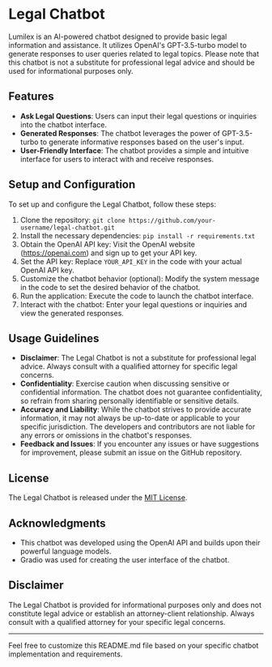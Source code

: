 # Legal Chatbot

Lumilex is an AI-powered chatbot designed to provide basic legal information and assistance. It utilizes OpenAI's GPT-3.5-turbo model to generate responses to user queries related to legal topics. Please note that this chatbot is not a substitute for professional legal advice and should be used for informational purposes only.

## Features

- **Ask Legal Questions**: Users can input their legal questions or inquiries into the chatbot interface.
- **Generated Responses**: The chatbot leverages the power of GPT-3.5-turbo to generate informative responses based on the user's input.
- **User-Friendly Interface**: The chatbot provides a simple and intuitive interface for users to interact with and receive responses.

## Setup and Configuration

To set up and configure the Legal Chatbot, follow these steps:

1. Clone the repository: `git clone https://github.com/your-username/legal-chatbot.git`
2. Install the necessary dependencies: `pip install -r requirements.txt`
3. Obtain the OpenAI API key: Visit the OpenAI website (https://openai.com) and sign up to get your API key.
4. Set the API key: Replace `YOUR_API_KEY` in the code with your actual OpenAI API key.
5. Customize the chatbot behavior (optional): Modify the system message in the code to set the desired behavior of the chatbot.
6. Run the application: Execute the code to launch the chatbot interface.
7. Interact with the chatbot: Enter your legal questions or inquiries and view the generated responses.

## Usage Guidelines

- **Disclaimer**: The Legal Chatbot is not a substitute for professional legal advice. Always consult with a qualified attorney for specific legal concerns.
- **Confidentiality**: Exercise caution when discussing sensitive or confidential information. The chatbot does not guarantee confidentiality, so refrain from sharing personally identifiable or sensitive details.
- **Accuracy and Liability**: While the chatbot strives to provide accurate information, it may not always be up-to-date or applicable to your specific jurisdiction. The developers and contributors are not liable for any errors or omissions in the chatbot's responses.
- **Feedback and Issues**: If you encounter any issues or have suggestions for improvement, please submit an issue on the GitHub repository.

## License

The Legal Chatbot is released under the [MIT License](LICENSE).

## Acknowledgments

- This chatbot was developed using the OpenAI API and builds upon their powerful language models.
- Gradio was used for creating the user interface of the chatbot.

## Disclaimer

The Legal Chatbot is provided for informational purposes only and does not constitute legal advice or establish an attorney-client relationship. Always consult with a qualified attorney for your specific legal concerns.

---
Feel free to customize this README.md file based on your specific chatbot implementation and requirements.
